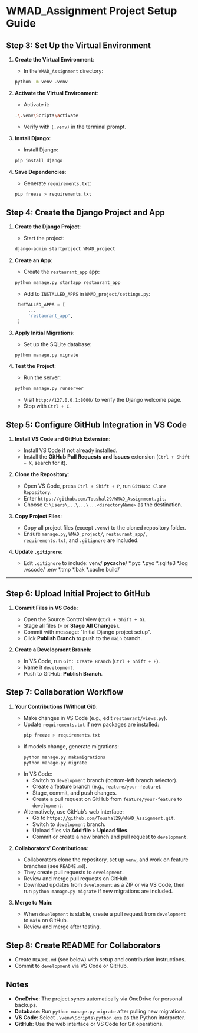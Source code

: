 # WMAD_Assignment Project Setup Guide

## Step 3: Set Up the Virtual Environment
1. **Create the Virtual Environment**:
   - In the `WMAD_Assignment` directory:
   ```bash
   python -m venv .venv
   ```

2. **Activate the Virtual Environment**:
   - Activate it:
   ```bash
   .\.venv\Scripts\activate 
   ```
   - Verify with `(.venv)` in the terminal prompt.

3. **Install Django**:
   - Install Django:
   ```bash
   pip install django
   ```

4. **Save Dependencies**:
   - Generate `requirements.txt`:
   ```bash
   pip freeze > requirements.txt
   ```

## Step 4: Create the Django Project and App
1. **Create the Django Project**:
   - Start the project:
   ```bash
   django-admin startproject WMAD_project
   ```

2. **Create an App**:
   - Create the `restaurant_app` app:
   ```bash
   python manage.py startapp restaurant_app
   ```

   - Add to `INSTALLED_APPS` in `WMAD_project/settings.py`:
   ```python
    INSTALLED_APPS = [
        ...
        'restaurant_app',
    ]
   ```

3. **Apply Initial Migrations**:
   - Set up the SQLite database:
   ```bash
   python manage.py migrate
   ```

4. **Test the Project**:
   - Run the server:
   ```bash
   python manage.py runserver
   ```
   
   - Visit `http://127.0.0.1:8000/` to verify the Django welcome page.
   - Stop with `Ctrl + C`.

## Step 5: Configure GitHub Integration in VS Code
1. **Install VS Code and GitHub Extension**:
   - Install VS Code if not already installed.
   - Install the **GitHub Pull Requests and Issues** extension (`Ctrl + Shift + X`, search for it).

2. **Clone the Repository**:
   - Open VS Code, press `Ctrl + Shift + P`, run `GitHub: Clone Repository`.
   - Enter `https://github.com/Toushal29/WMAD_Assignment.git`.
   - Choose `C:\Users\...\...\...<directoryName>` as the destination.

3. **Copy Project Files**:
   - Copy all project files (except `.venv`) to the cloned repository folder.
   - Ensure `manage.py`, `WMAD_project/`, `restaurant_app/`, `requirements.txt`, and `.gitignore` are included.

4. **Update `.gitignore`**:
   - Edit `.gitignore` to include:
     venv/
     __pycache__/
     *.pyc
     *.pyo
     *.sqlite3
     *.log
     .vscode/
     .env
     *.tmp
     *.bak
     *.cache
     build/

<hr>

## Step 6: Upload Initial Project to GitHub
1. **Commit Files in VS Code**:
   - Open the Source Control view (`Ctrl + Shift + G`).
   - Stage all files (`+` or **Stage All Changes**).
   - Commit with message: "Initial Django project setup".
   - Click **Publish Branch** to push to the `main` branch.

2. **Create a Development Branch**:
   - In VS Code, run `Git: Create Branch` (`Ctrl + Shift + P`).
   - Name it `development`.
   - Push to GitHub: **Publish Branch**.

## Step 7: Collaboration Workflow
1. **Your Contributions (Without Git)**:
   - Make changes in VS Code (e.g., edit `restaurant/views.py`).
   - Update `requirements.txt` if new packages are installed:
     ```bash
     pip freeze > requirements.txt
     ```
   - If models change, generate migrations:
     ```bash
     python manage.py makemigrations
     python manage.py migrate
     ```
   - In VS Code:
     - Switch to `development` branch (bottom-left branch selector).
     - Create a feature branch (e.g., `feature/your-feature`).
     - Stage, commit, and push changes.
     - Create a pull request on GitHub from `feature/your-feature` to `development`.
   - Alternatively, use GitHub’s web interface:
     - Go to `https://github.com/Toushal29/WMAD_Assignment.git`.
     - Switch to `development` branch.
     - Upload files via **Add file** > **Upload files**.
     - Commit or create a new branch and pull request to `development`.

2. **Collaborators’ Contributions**:
   - Collaborators clone the repository, set up `venv`, and work on feature branches (see `README.md`).
   - They create pull requests to `development`.
   - Review and merge pull requests on GitHub.
   - Download updates from `development` as a ZIP or via VS Code, then run `python manage.py migrate` if new migrations are included.

3. **Merge to Main**:
   - When `development` is stable, create a pull request from `development` to `main` on GitHub.
   - Review and merge after testing.

## Step 8: Create README for Collaborators
- Create `README.md` (see below) with setup and contribution instructions.
- Commit to `development` via VS Code or GitHub.

## Notes
- **OneDrive**: The project syncs automatically via OneDrive for personal backups.
- **Database**: Run `python manage.py migrate` after pulling new migrations.
- **VS Code**: Select `.\venv\Scripts\python.exe` as the Python interpreter.
- **GitHub**: Use the web interface or VS Code for Git operations.